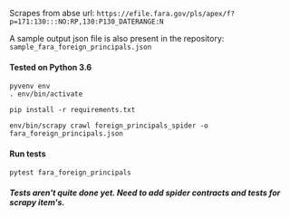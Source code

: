 Scrapes from abse url: `https://efile.fara.gov/pls/apex/f?p=171:130:::NO:RP,130:P130_DATERANGE:N`

A sample output json file is also present in the repository: `sample_fara_foreign_principals.json`

#### Tested on Python 3.6

```
pyvenv env
. env/bin/activate

pip install -r requirements.txt

env/bin/scrapy crawl foreign_principals_spider -o fara_foreign_principals.json
```

#### Run tests
```
pytest fara_foreign_principals
```

##### Tests aren't quite done yet. Need to add spider contracts and tests for scrapy item's.

